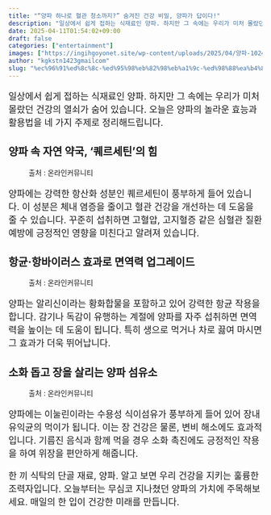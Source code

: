```yaml
---
title: "“양파 하나로 혈관 청소까지?” 숨겨진 건강 비밀, 양파가 답이다!"
description: "일상에서 쉽게 접하는 식재료인 양파. 하지만 그 속에는 우리가 미처 몰랐던 건강의 열쇠가 숨어 있습니다. 오늘은 양파의 놀라운 효능과 활용법을 네 가지 주제로 정리해드립니다."
date: 2025-04-11T01:54:02+09:00
draft: false
categories: ["entertainment"]
images: ["https://ingihgoyonet.site/wp-content/uploads/2025/04/양파-1024x683.jpg", "https://ingihgoyonet.site/wp-content/uploads/2025/04/양파효능-1024x681.jpg", "https://ingihgoyonet.site/wp-content/uploads/2025/04/양파요리-1024x683.jpg"]
author: "kgkstn1423gmailcom"
slug: "%ec%96%91%ed%8c%8c-%ed%95%98%eb%82%98%eb%a1%9c-%ed%98%88%ea%b4%80-%ec%b2%ad%ec%86%8c%ea%b9%8c%ec%a7%80-%ec%88%a8%ea%b2%a8%ec%a7%84-%ea%b1%b4%ea%b0%95-%eb%b9%84%eb%b0%80-%ec%96%91"
---
```


<p style="font-size:18px">일상에서 쉽게 접하는 식재료인 양파. 하지만 그 속에는 우리가 미처 몰랐던 건강의 열쇠가 숨어 있습니다. 오늘은 양파의 놀라운 효능과 활용법을 네 가지 주제로 정리해드립니다.</p> <h2 >양파 속 자연 약국, ‘퀘르세틴’의 힘</h2> <figure ><img src="https://ingihgoyonet.site/wp-content/uploads/2025/04/양파-1024x683.jpg" alt="" /><figcaption >출처 : 온라인커뮤니티</figcaption></figure> <p style="font-size:18px">양파에는 강력한 항산화 성분인 퀘르세틴이 풍부하게 들어 있습니다. 이 성분은 체내 염증을 줄이고 혈관 건강을 개선하는 데 도움을 줄 수 있습니다. 꾸준히 섭취하면 고혈압, 고지혈증 같은 심혈관 질환 예방에 긍정적인 영향을 미친다고 알려져 있습니다.</p> <h2 >항균·항바이러스 효과로 면역력 업그레이드</h2> <figure ><img src="https://ingihgoyonet.site/wp-content/uploads/2025/04/양파효능-1024x681.jpg" alt="" style="aspect-ratio:16/9;object-fit:cover"/><figcaption >출처 : 온라인커뮤니티</figcaption></figure> <p style="font-size:18px">양파는 알리신이라는 황화합물을 포함하고 있어 강력한 항균 작용을 합니다. 감기나 독감이 유행하는 계절에 양파를 자주 섭취하면 면역력을 높이는 데 도움이 됩니다. 특히 생으로 먹거나 차로 끓여 마시면 그 효과가 더욱 뛰어납니다.</p> <h2 >소화 돕고 장을 살리는 양파 섬유소</h2> <figure ><img src="https://ingihgoyonet.site/wp-content/uploads/2025/04/양파요리-1024x683.jpg" alt="" style="aspect-ratio:16/9;object-fit:cover"/><figcaption >출처 : 온라인커뮤니티</figcaption></figure> <p style="font-size:18px">양파에는 이눌린이라는 수용성 식이섬유가 풍부하게 들어 있어 장내 유익균의 먹이가 됩니다. 이는 장 건강은 물론, 변비 해소에도 효과적입니다. 기름진 음식과 함께 먹을 경우 소화 촉진에도 긍정적인 작용을 하여 위장을 편안하게 해줍니다.</p> <p style="font-size:18px">한 끼 식탁의 단골 재료, 양파. 알고 보면 우리 건강을 지키는 훌륭한 조력자입니다. 오늘부터는 무심코 지나쳤던 양파의 가치에 주목해보세요. 매일의 한 입이 건강한 미래를 만듭니다.</p>